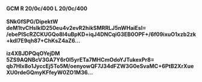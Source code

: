 #### GCM R 20/0c/400 L 20/0c/400
**SNkGfSPG/DipektW**<br/>**deM1tvCHsIklD250eu4v2evR2hikSMRRLJ5nWHaiEsI=**<br/>**/ebePIScRZCKUGQo8l4uBpKD+iqJ4DNCqiG3EB0OPF+/6f09ixuO1xzb2zk+kdI7E9qh87+ChKsZ4aZ6...**<br/><br/>
**iz4XBJDPQqOYejDM**<br/>**5ZS9AQNBcV3GA7Y6r0I5yrETa7MHCmOdoYJTukexPr8=**<br/>**qb7Hlx8o1JyccEj5To5M/oenyowQF7J34dFZW3G0eSvaMC+6PtB2XrXueXU0rdeGQmyKFfeyW0ZO1M36...**